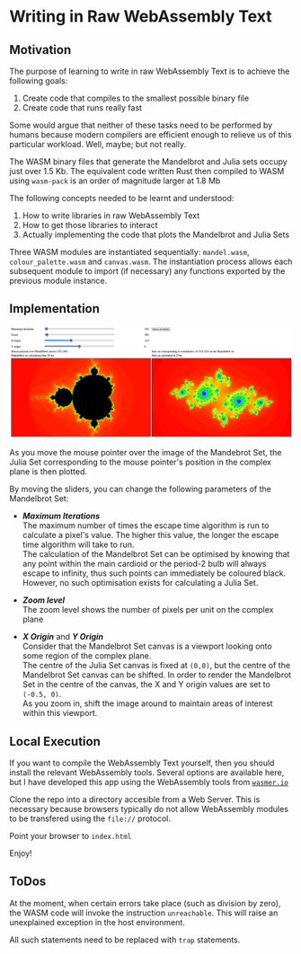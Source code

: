 # Writing in Raw WebAssembly Text

## Motivation

The purpose of learning to write in raw WebAssembly Text is to achieve the following goals:

1. Create code that compiles to the smallest possible binary file
1. Create code that runs really fast

Some would argue that neither of these tasks need to be performed by humans because modern compilers are efficient enough to relieve us of this particular workload.
Well, maybe; but not really.

The WASM binary files that generate the Mandelbrot and Julia sets occupy just over 1.5 Kb.
The equivalent code written Rust then compiled to WASM using `wasm-pack` is an order of magnitude larger at 1.8 Mb

The following concepts needed to be learnt and understood:

1. How to write libraries in raw WebAssembly Text
1. How to get those libraries to interact
1. Actually implementing the code that plots the Mandelbrot and Julia Sets

Three WASM modules are instantiated sequentially: `mandel.wasm`, `colour_palette.wasm` and `canvas.wasm`.
The instantiation process allows each subsequent module to import (if necessary) any functions exported by the previous module instance.

## Implementation

![./Screenshot.png](./Screenshot.png)

As you move the mouse pointer over the image of the Mandebrot Set, the Julia Set corresponding to the mouse pointer's position in the complex plane is then plotted.

By moving the sliders, you can change the following parameters of the Mandelbrot Set:

* ***Maximum Iterations***  
   The maximum number of times the escape time algorithm is run to calculate a pixel's value.
   The higher this value, the longer the escape time algorithm will take to run.  
   The calculation of the Mandelbrot Set can be optimised by knowing that any point within the main cardioid or the period-2 bulb will always escape to infinity, thus such points can immediately be coloured black.
   However, no such optimisation exists for calculating a Julia Set.

* ***Zoom level***  
   The zoom level shows the number of pixels per unit on the complex plane

* ***X Origin*** and ***Y Origin***  
   Consider that the Mandelbrot Set canvas is a viewport looking onto some region of the complex plane.  
   The centre of the Julia Set canvas is fixed at `(0,0)`, but the centre of the Mandelbrot Set canvas can be shifted.
   In order to render the Mandelbrot Set in the centre of the canvas, the X and Y origin values are set to `(-0.5, 0)`.  
   As you zoom in, shift the image around to maintain areas of interest within this viewport.


## Local Execution

If you want to compile the WebAssembly Text yourself, then you should install the relevant WebAssembly tools.
Several options are available here, but I have developed this app using the WebAssembly tools from [`wasmer.io`](https://docs.wasmer.io/ecosystem/wasmer/getting-started)

Clone the repo into a directory accesible from a Web Server.  This is necessary because browsers typically do not allow WebAssembly modules to be transfered using the `file://` protocol.

Point your browser to `index.html`

Enjoy!

## ToDos

At the moment, when certain errors take place (such as division by zero), the WASM code will invoke the instruction `unreachable`.  This will raise an unexplained exception in the host environment.

All such statements need to be replaced with `trap` statements.
